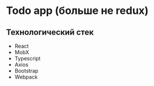 # Todo app (больше не redux)

## Технологический стек

- React
- MobX
- Typescript
- Axios
- Bootstrap
- Webpack
